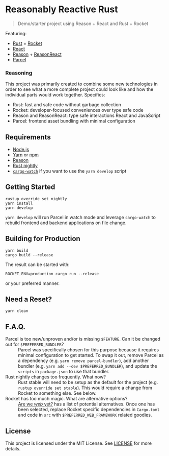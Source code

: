 # Reasonably Reactive Rust

> Demo/starter project using Reason + React and Rust + Rocket

Featuring:

* [Rust](https://www.rust-lang.org/) + [Rocket](https://rocket.rs)
* [React](https://reactjs.org/)
* [Reason](https://reasonml.github.io/) + [ReasonReact](https://reasonml.github.io/reason-react/)
* [Parcel](https://parceljs.org/)

### Reasoning

This project was primarily created to combine some new technologies in order to see what a more complete project could look like and how the individual parts would work together. Specifics:

* Rust: fast and safe code without garbage collection
* Rocket: developer-focused conveniences over type safe code
* Reason and ReasonReact: type safe interactions React and JavaScript
* Parcel: frontend asset bundling with minimal configuration

## Requirements

* [Node.js](https://nodejs.org/)
* [Yarn](https://yarnpkg.com/docs/install/) or [npm](https://docs.npmjs.com/getting-started/installing-node)
* [Reason](https://reasonml.github.io/docs/global-installation.html)
* [Rust nightly](https://www.rust-lang.org/install.html)
* [`cargo-watch`](https://github.com/passcod/cargo-watch) if you want to use the `yarn develop` script

## Getting Started

```
rustup override set nightly
yarn install
yarn develop
```

`yarn develop` will run Parcel in watch mode and leverage `cargo-watch` to rebuild frontend and backend applications on file change.

## Building for Production

```
yarn build
cargo build --release
```

The result can be started with:

```
ROCKET_ENV=production cargo run --release
```

or your preferred manner.

## Need a Reset?

```
yarn clean
```

## F.A.Q.

<dl>
  <dt>Parcel is too new/unproven and/or is missing <code>$FEATURE</code>. Can it be changed out for <code>$PREFERRED_BUNDLER</code>?</dt>
  <dd>Parcel was specifically chosen for this purpose because it requires minimal configuration to get started. To swap it out, remove Parcel as a dependency (e.g. <code>yarn remove parcel-bundler</code>), add another bundler (e.g. <code>yarn add --dev $PREFERRED_BUNDLER</code>), and update the <code>scripts</code> in <code>package.json</code> to use that bundler.</dd>
  <dt>Rust nightly changes too frequently. What now?</dt>
  <dd>Rust stable will need to be setup as the default for the project (e.g. <code>rustup override set stable</code>). This would require a change from Rocket to something else. See below.</dd>
  <dt>Rocket has too much magic. What are alternative options?</dt>
  <dd><a href="http://www.arewewebyet.org/">Are we <em>web</em> yet?</a> has a list of potential alternatives. Once one has been selected, replace Rocket specific dependencies in <code>Cargo.toml</code> and code in <code>src</code> with <code>$PREFERRED_WEB_FRAMEWORK</code> related goodies.</dd>
</dl>

## License

This project is licensed under the MIT License. See [LICENSE](LICENSE) for more details.
